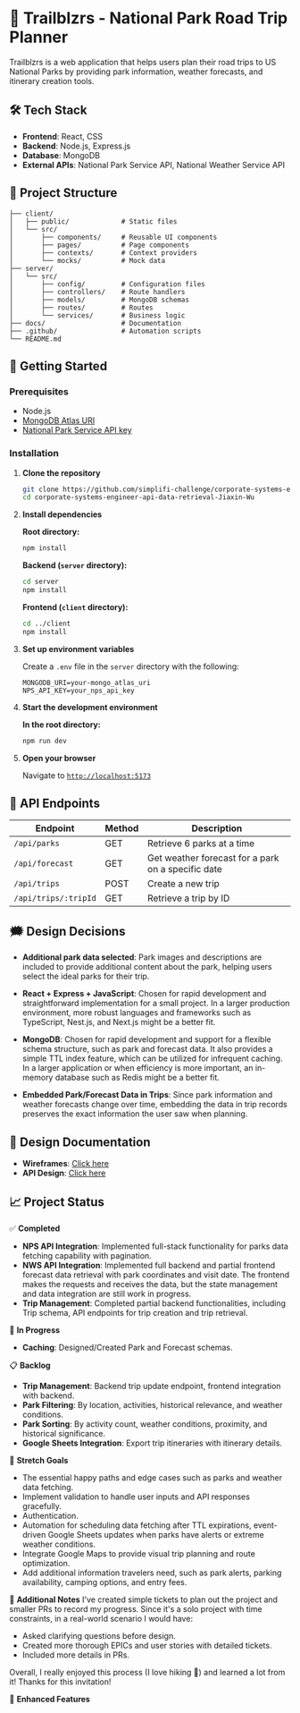 # 🚞 Trailblzrs - National Park Road Trip Planner

Trailblzrs is a web application that helps users plan their road trips to US National Parks by providing park information, weather forecasts, and itinerary creation tools.

## 🛠️ Tech Stack

- **Frontend**: React, CSS
- **Backend**: Node.js, Express.js
- **Database**: MongoDB
- **External APIs**: National Park Service API, National Weather Service API

## 📁 Project Structure

```
├── client/
│   ├── public/             # Static files
│   └── src/
│       ├── components/     # Reusable UI components
│       ├── pages/          # Page components
│       ├── contexts/       # Context providers
│       └── mocks/          # Mock data
├── server/
│   └── src/
│       ├── config/         # Configuration files
│       ├── controllers/    # Route handlers
│       ├── models/         # MongoDB schemas
│       ├── routes/         # Routes
│       └── services/       # Business logic
├── docs/                   # Documentation
├── .github/                # Automation scripts
└── README.md
```

## 🚀 Getting Started

### Prerequisites

- Node.js
- [MongoDB Atlas URI](https://www.mongodb.com/products/platform/atlas-database)
- [National Park Service API key](https://www.nps.gov/subjects/developer/get-started.htm)

### Installation

1. **Clone the repository**
   ```bash
   git clone https://github.com/simplifi-challenge/corporate-systems-engineer-api-data-retrieval-Jiaxin-Wu.git
   cd corporate-systems-engineer-api-data-retrieval-Jiaxin-Wu
   ```

2. **Install dependencies**

   **Root directory:**
   ```bash
   npm install
   ```
   **Backend (`server` directory):**
   ```bash
   cd server
   npm install
   ```
   **Frontend (`client` directory):**
   ```bash
   cd ../client
   npm install
   ```
3. **Set up environment variables**

   Create a `.env` file in the `server` directory with the following:
   ```env
   MONGODB_URI=your-mongo_atlas_uri
   NPS_API_KEY=your_nps_api_key
   ```
4. **Start the development environment**

   **In the root directory:**
   ```bash
   npm run dev
   ```
5. **Open your browser**

   Navigate to [`http://localhost:5173`](http://localhost:5173)

## 🔌  API Endpoints

| Endpoint | Method | Description |
|----------|--------|-------------|
| `/api/parks` | GET | Retrieve 6 parks at a time |
| `/api/forecast` | GET | Get weather forecast for a park on a specific date |
| `/api/trips` | POST | Create a new trip |
| `/api/trips/:tripId` | GET | Retrieve a trip by ID |

## 🗯️ Design Decisions

- **Additional park data selected**: Park images and descriptions are included to provide additional content about the park, helping users select the ideal parks for their trip.

- **React + Express + JavaScript**: Chosen for rapid development and straightforward implementation for a small project. In a larger production environment, more robust languages and frameworks such as TypeScript, Nest.js, and Next.js might be a better fit.

- **MongoDB**: Chosen for rapid development and support for a flexible schema structure, such as park and forecast data. It also provides a simple TTL index feature, which can be utilized for infrequent caching. In a larger application or when efficiency is more important, an in-memory database such as Redis might be a better fit.

- **Embedded Park/Forecast Data in Trips**: Since park information and weather forecasts change over time, embedding the data in trip records preserves the exact information the user saw when planning.

## 📄 Design Documentation

- **Wireframes**: [Click here](https://balsamiq.cloud/slveto6/plezzeg/r2278)
- **API Design**: [Click here](docs/Trailblzers-Api-Design.md)

## 📈 Project Status

✅ **Completed**
- **NPS API Integration**: Implemented full-stack functionality for parks data fetching capability with pagination.
- **NWS API Integration**: Implemented full backend and partial frontend forecast data retrieval with park coordinates and visit date. The frontend makes the requests and receives the data, but the state management and data integration are still work in progress.
- **Trip Management**: Completed partial backend functionalities, including Trip schema, API endpoints for trip creation and trip retrieval.

🔄 **In Progress**
- **Caching**: Designed/Created Park and Forecast schemas.

📋 **Backlog**
- **Trip Management**: Backend trip update endpoint, frontend integration with backend.
- **Park Filtering**: By location, activities, historical relevance, and weather conditions.
- **Park Sorting**: By activity count, weather conditions, proximity, and historical significance.
- **Google Sheets Integration**: Export trip itineraries with itinerary details.

🍫 **Stretch Goals**
- The essential happy paths and edge cases such as parks and weather data fetching.
- Implement validation to handle user inputs and API responses gracefully.
- Authentication.
- Automation for scheduling data fetching after TTL expirations, event-driven Google Sheets updates when parks have alerts or extreme weather conditions.
- Integrate Google Maps to provide visual trip planning and route optimization.
- Add additional information travelers need, such as park alerts, parking availability, camping options, and entry fees.

📝 **Additional Notes**
I've created simple tickets to plan out the project and smaller PRs to record my progress. Since it's a solo project with time constraints, in a real-world scenario I would have:
- Asked clarifying questions before design.
- Created more thorough EPICs and user stories with detailed tickets.
- Included more details in PRs.

Overall, I really enjoyed this process (I love hiking 🥾) and learned a lot from it! Thanks for this invitation!

💪 **Enhanced Features**